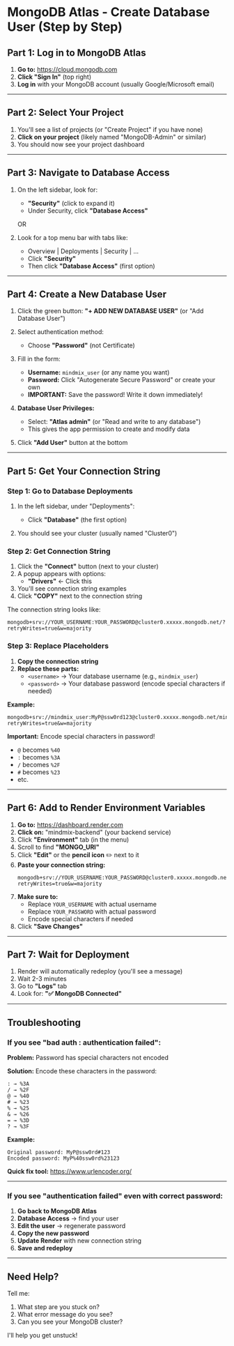 # MongoDB Atlas - Create Database User (Step by Step)

## Part 1: Log in to MongoDB Atlas

1. **Go to:** https://cloud.mongodb.com
2. **Click "Sign In"** (top right)
3. **Log in** with your MongoDB account (usually Google/Microsoft email)

---

## Part 2: Select Your Project

1. You'll see a list of projects (or "Create Project" if you have none)
2. **Click on your project** (likely named "MongoDB-Admin" or similar)
3. You should now see your project dashboard

---

## Part 3: Navigate to Database Access

1. On the left sidebar, look for:
   - **"Security"** (click to expand it)
   - Under Security, click **"Database Access"**
   
   OR

2. Look for a top menu bar with tabs like:
   - Overview | Deployments | Security | ...
   - Click **"Security"**
   - Then click **"Database Access"** (first option)

---

## Part 4: Create a New Database User

1. Click the green button: **"+ ADD NEW DATABASE USER"** (or "Add Database User")
2. Select authentication method:
   - Choose **"Password"** (not Certificate)
   
3. Fill in the form:
   - **Username:** `mindmix_user` (or any name you want)
   - **Password:** Click "Autogenerate Secure Password" or create your own
   - **IMPORTANT:** Save the password! Write it down immediately!
   
4. **Database User Privileges:**
   - Select: **"Atlas admin"** (or "Read and write to any database")
   - This gives the app permission to create and modify data
   
5. Click **"Add User"** button at the bottom

---

## Part 5: Get Your Connection String

### Step 1: Go to Database Deployments
1. In the left sidebar, under "Deployments":
   - Click **"Database"** (the first option)
   
2. You should see your cluster (usually named "Cluster0")

### Step 2: Get Connection String
1. Click the **"Connect"** button (next to your cluster)
2. A popup appears with options:
   - **"Drivers"** ← Click this
3. You'll see connection string examples
4. Click **"COPY"** next to the connection string

The connection string looks like:
```
mongodb+srv://YOUR_USERNAME:YOUR_PASSWORD@cluster0.xxxxx.mongodb.net/?retryWrites=true&w=majority
```

### Step 3: Replace Placeholders
1. **Copy the connection string**
2. **Replace these parts:**
   - `<username>` → Your database username (e.g., `mindmix_user`)
   - `<password>` → Your database password (encode special characters if needed)

**Example:**
```
mongodb+srv://mindmix_user:MyP@ssw0rd123@cluster0.xxxxx.mongodb.net/mindmix?retryWrites=true&w=majority
```

**Important:** Encode special characters in password!
- `@` becomes `%40`
- `:` becomes `%3A`
- `/` becomes `%2F`
- `#` becomes `%23`
- etc.

---

## Part 6: Add to Render Environment Variables

1. **Go to:** https://dashboard.render.com
2. **Click on:** "mindmix-backend" (your backend service)
3. Click **"Environment"** tab (in the menu)
4. Scroll to find **"MONGO_URI"**
5. Click **"Edit"** or the **pencil icon** ✏️ next to it
6. **Paste your connection string:**
   ```
   mongodb+srv://YOUR_USERNAME:YOUR_PASSWORD@cluster0.xxxxx.mongodb.net/mindmix?retryWrites=true&w=majority
   ```
7. **Make sure to:**
   - Replace `YOUR_USERNAME` with actual username
   - Replace `YOUR_PASSWORD` with actual password
   - Encode special characters if needed
8. Click **"Save Changes"**

---

## Part 7: Wait for Deployment

1. Render will automatically redeploy (you'll see a message)
2. Wait 2-3 minutes
3. Go to **"Logs"** tab
4. Look for: **"✅ MongoDB Connected"** 

---

## Troubleshooting

### If you see "bad auth : authentication failed":

**Problem:** Password has special characters not encoded

**Solution:** Encode these characters in the password:
```
: → %3A
/ → %2F
@ → %40
# → %23
% → %25
& → %26
= → %3D
? → %3F
```

**Example:**
```
Original password: MyP@ssw0rd#123
Encoded password: MyP%40ssw0rd%23123
```

**Quick fix tool:** https://www.urlencoder.org/

---

### If you see "authentication failed" even with correct password:

1. **Go back to MongoDB Atlas**
2. **Database Access** → find your user
3. **Edit the user** → regenerate password
4. **Copy the new password**
5. **Update Render** with new connection string
6. **Save and redeploy**

---

## Need Help?

Tell me:
1. What step are you stuck on?
2. What error message do you see?
3. Can you see your MongoDB cluster?

I'll help you get unstuck!

